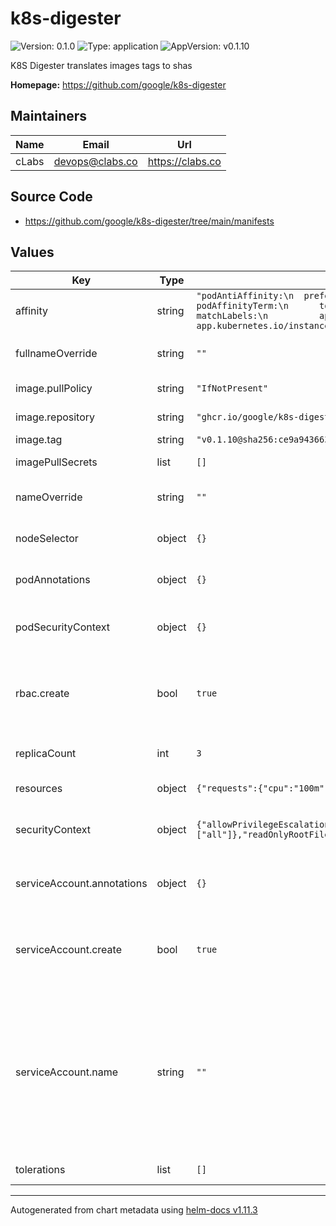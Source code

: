 # k8s-digester

![Version: 0.1.0](https://img.shields.io/badge/Version-0.1.0-informational?style=flat-square) ![Type: application](https://img.shields.io/badge/Type-application-informational?style=flat-square) ![AppVersion: v0.1.10](https://img.shields.io/badge/AppVersion-v0.1.10-informational?style=flat-square)

K8S Digester translates images tags to shas

**Homepage:** <https://github.com/google/k8s-digester>

## Maintainers

| Name | Email | Url |
| ---- | ------ | --- |
| cLabs | <devops@clabs.co> | <https://clabs.co> |

## Source Code

* <https://github.com/google/k8s-digester/tree/main/manifests>

## Values

| Key | Type | Default | Description |
|-----|------|---------|-------------|
| affinity | string | `"podAntiAffinity:\n  preferredDuringSchedulingIgnoredDuringExecution:\n  - weight: 100\n    podAffinityTerm:\n      topologyKey: kubernetes.io/hostname\n      labelSelector:\n        matchLabels:\n          app.kubernetes.io/name: {{ include \"digester-system.name\" . }}\n          app.kubernetes.io/instance: {{ .Release.Name }}\n"` | Kubernetes pod affinity |
| fullnameOverride | string | `""` | Chart full name override |
| image.pullPolicy | string | `"IfNotPresent"` | Image pullpolicy |
| image.repository | string | `"ghcr.io/google/k8s-digester"` | Image repository |
| image.tag | string | `"v0.1.10@sha256:ce9a943663db3dfa31e9bc1572696c1df4d5bbaa8036e02b46426a5cd46a2b18"` | Image tag |
| imagePullSecrets | list | `[]` | Image pull secrets |
| nameOverride | string | `""` | Chart name override trigger |
| nodeSelector | object | `{}` | Kubernetes node selector |
| podAnnotations | object | `{}` | Custom pod annotations |
| podSecurityContext | object | `{}` | Custom pod security context |
| rbac.create | bool | `true` | Specifies whether RBAC resources should be created |
| replicaCount | int | `3` | Number of deployment replicas |
| resources | object | `{"requests":{"cpu":"100m","ephemeral-storage":"256Mi","memory":"256Mi"}}` | Container resources |
| securityContext | object | `{"allowPrivilegeEscalation":false,"capabilities":{"drop":["all"]},"readOnlyRootFilesystem":true,"runAsGroup":65532,"runAsNonRoot":true,"runAsUser":65532}` | Custom container security context |
| serviceAccount.annotations | object | `{}` | Annotations to add to the service account |
| serviceAccount.create | bool | `true` | Specifies whether a service account should be created |
| serviceAccount.name | string | `""` | The name of the service account to use. If not set and create is true, a name is generated using the fullname template |
| tolerations | list | `[]` | Kubernetes tolerations |

----------------------------------------------
Autogenerated from chart metadata using [helm-docs v1.11.3](https://github.com/norwoodj/helm-docs/releases/v1.11.3)
